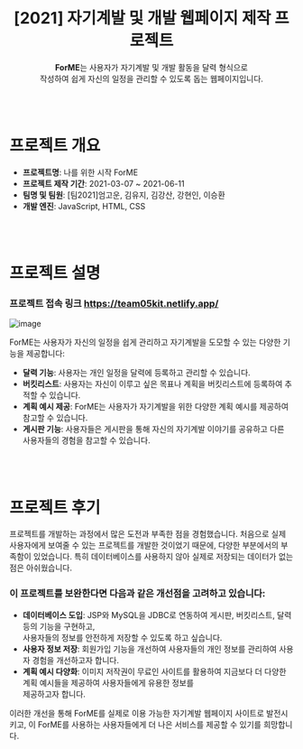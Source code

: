 <br>

<h1 align="center">[2021] 자기계발 및 개발 웹페이지 제작 프로젝트</h1>
<p align="center"><strong>ForME</strong>는 사용자가 자기계발 및 개발 활동을 달력 형식으로 <br>
작성하여 쉽게 자신의 일정을 관리할 수 있도록 돕는 웹페이지입니다.</p>

<br>
<br>

# 프로젝트 개요
- **프로젝트명**: 나를 위한 시작 ForME
- **프로젝트 제작 기간**: 2021-03-07 ~ 2021-06-11
- **팀명 및 팀원**: [팀2021]엄고운, 김유지, 김강산, 강현인, 이승환
- **개발 엔진**: JavaScript, HTML, CSS

<br>
<br>

# 프로젝트 설명

### 프로젝트 접속 링크 <a href="https://team05kit.netlify.app/" style="color: black !important;">https://team05kit.netlify.app/</a>
![image](https://github.com/EUMGOUN01/ForME/assets/81938827/9167408e-f528-4c06-91f5-ebb2a6b6bc17)

ForME는 사용자가 자신의 일정을 쉽게 관리하고 자기계발을 도모할 수 있는 다양한 기능을 제공합니다:

- **달력 기능**: 사용자는 개인 일정을 달력에 등록하고 관리할 수 있습니다.
- **버킷리스트**: 사용자는 자신이 이루고 싶은 목표나 계획을 버킷리스트에 등록하여 추적할 수 있습니다.
- **계획 예시 제공**: ForME는 사용자가 자기계발을 위한 다양한 계획 예시를 제공하여 참고할 수 있습니다.
- **게시판 기능**: 사용자들은 게시판을 통해 자신의 자기계발 이야기를 공유하고 다른 사용자들의 경험을 참고할 수 있습니다.

<br>
<br>

# 프로젝트 후기

프로젝트를 개발하는 과정에서 많은 도전과 부족한 점을 경험했습니다. 처음으로 실제 사용자에게 보여줄 수 있는 프로젝트를 개발한 것이었기 때문에, 다양한 부분에서의 부족함이 있었습니다. 특히 데이터베이스를 사용하지 않아 실제로 저장되는 데이터가 없는 점은 아쉬웠습니다.


### 이 프로젝트를 보완한다면 다음과 같은 개선점을 고려하고 있습니다:
- **데이터베이스 도입**: JSP와 MySQL을 JDBC로 연동하여 게시판, 버킷리스트, 달력 등의 기능을 구현하고, <br> 사용자들의 정보를 안전하게 저장할 수 있도록 하고 싶습니다.
- **사용자 정보 저장**: 회원가입 기능을 개선하여 사용자들의 개인 정보를 관리하여 사용자 경험을 개선하고자 합니다.
- **계획 예시 다양화**: 이미지 저작권이 무료인 사이트를 활용하여 지금보다 더 다양한 계획 예시들을 제공하여 사용자들에게 유용한 정보를 <br>제공하고자 합니다.

이러한 개선을 통해 ForME를 실제로 이용 가능한 자기계발 웹페이지 사이트로 발전시키고, 이 ForME를 사용하는 사용자들에게 더 나은 서비스를 제공할 수 있기를 희망합니다.

<br>
<br>
